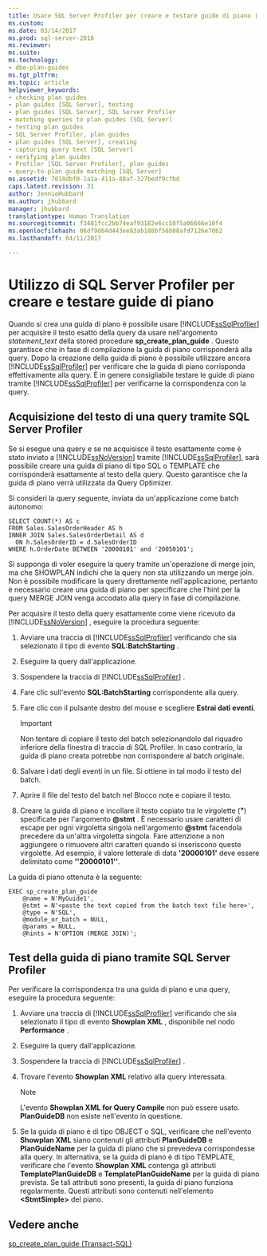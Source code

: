 ```yaml
---
title: Usare SQL Server Profiler per creare e testare guide di piano | Microsoft Docs
ms.custom: 
ms.date: 03/14/2017
ms.prod: sql-server-2016
ms.reviewer: 
ms.suite: 
ms.technology:
- dbe-plan-guides
ms.tgt_pltfrm: 
ms.topic: article
helpviewer_keywords:
- checking plan guides
- plan guides [SQL Server], testing
- plan guides [SQL Server], SQL Server Profiler
- matching queries to plan guides [SQL Server]
- testing plan guides
- SQL Server Profiler, plan guides
- plan guides [SQL Server], creating
- capturing query text [SQL Server]
- verifying plan guides
- Profiler [SQL Server Profiler], plan guides
- query-to-plan guide matching [SQL Server]
ms.assetid: 7018dbf0-1a1a-411a-88af-327bedf9cfbd
caps.latest.revision: 31
author: JennieHubbard
ms.author: jhubbard
manager: jhubbard
translationtype: Human Translation
ms.sourcegitcommit: f3481fcc2bb74eaf93182e6cc58f5a06666e10f4
ms.openlocfilehash: 06df9d04d443ee83ab188bf56b08afd7126e70b2
ms.lasthandoff: 04/11/2017

---
```

# <a name="use-sql-server-profiler-to-create-and-test-plan-guides"></a>Utilizzo di SQL Server Profiler per creare e testare guide di piano
  Quando si crea una guida di piano è possibile usare [!INCLUDE[ssSqlProfiler](../../includes/sssqlprofiler-md.md)] per acquisire il testo esatto della query da usare nell'argomento *statement_text* della stored procedure **sp_create_plan_guide** . Questo garantisce che in fase di compilazione la guida di piano corrisponderà alla query. Dopo la creazione della guida di piano è possibile utilizzare ancora [!INCLUDE[ssSqlProfiler](../../includes/sssqlprofiler-md.md)] per verificare che la guida di piano corrisponda effettivamente alla query. È in genere consigliabile testare le guide di piano tramite [!INCLUDE[ssSqlProfiler](../../includes/sssqlprofiler-md.md)] per verificarne la corrispondenza con la query.  
  
## <a name="capturing-query-text-by-using-sql-server-profiler"></a>Acquisizione del testo di una query tramite SQL Server Profiler  
 Se si esegue una query e se ne acquisisce il testo esattamente come è stato inviato a [!INCLUDE[ssNoVersion](../../includes/ssnoversion-md.md)] tramite [!INCLUDE[ssSqlProfiler](../../includes/sssqlprofiler-md.md)], sarà possibile creare una guida di piano di tipo SQL o TEMPLATE che corrisponderà esattamente al testo della query. Questo garantisce che la guida di piano verrà utilizzata da Query Optimizer.  
  
 Si consideri la query seguente, inviata da un'applicazione come batch autonomo:  
  
```  
SELECT COUNT(*) AS c  
FROM Sales.SalesOrderHeader AS h  
INNER JOIN Sales.SalesOrderDetail AS d  
  ON h.SalesOrderID = d.SalesOrderID  
WHERE h.OrderDate BETWEEN '20000101' and '20050101';  
```  
  
 Si supponga di voler eseguire la query tramite un'operazione di merge join, ma che SHOWPLAN indichi che la query non sta utilizzando un merge join. Non è possibile modificare la query direttamente nell'applicazione, pertanto è necessario creare una guida di piano per specificare che l'hint per la query MERGE JOIN venga accodato alla query in fase di compilazione.  
  
 Per acquisire il testo della query esattamente come viene ricevuto da [!INCLUDE[ssNoVersion](../../includes/ssnoversion-md.md)] , eseguire la procedura seguente:  
  
1.  Avviare una traccia di [!INCLUDE[ssSqlProfiler](../../includes/sssqlprofiler-md.md)] verificando che sia selezionato il tipo di evento **SQL:BatchStarting** .  
  
2.  Eseguire la query dall'applicazione.  
  
3.  Sospendere la traccia di [!INCLUDE[ssSqlProfiler](../../includes/sssqlprofiler-md.md)] .  
  
4.  Fare clic sull'evento **SQL:BatchStarting** corrispondente alla query.  
  
5.  Fare clic con il pulsante destro del mouse e scegliere **Estrai dati eventi**.  
  
    > [!IMPORTANT]  
    >  Non tentare di copiare il testo del batch selezionandolo dal riquadro inferiore della finestra di traccia di SQL Profiler. In caso contrario, la guida di piano creata potrebbe non corrispondere al batch originale.  
  
6.  Salvare i dati degli eventi in un file. Si ottiene in tal modo il testo del batch.  
  
7.  Aprire il file del testo del batch nel Blocco note e copiare il testo.  
  
8.  Creare la guida di piano e incollare il testo copiato tra le virgolette (**"**) specificate per l'argomento **@stmt** . È necessario usare caratteri di escape per ogni virgoletta singola nell'argomento **@stmt** facendola precedere da un'altra virgoletta singola. Fare attenzione a non aggiungere o rimuovere altri caratteri quando si inseriscono queste virgolette. Ad esempio, il valore letterale di data **'**20000101**'** deve essere delimitato come **''**20000101**''**.  
  
 La guida di piano ottenuta è la seguente:  
  
```  
EXEC sp_create_plan_guide   
    @name = N'MyGuide1',  
    @stmt = N'<paste the text copied from the batch text file here>',  
    @type = N'SQL',  
    @module_or_batch = NULL,  
    @params = NULL,  
    @hints = N'OPTION (MERGE JOIN)';  
```  
  
## <a name="testing-plan-guides-by-using-sql-server-profiler"></a>Test della guida di piano tramite SQL Server Profiler  
 Per verificare la corrispondenza tra una guida di piano e una query, eseguire la procedura seguente:  
  
1.  Avviare una traccia di [!INCLUDE[ssSqlProfiler](../../includes/sssqlprofiler-md.md)] verificando che sia selezionato il tipo di evento **Showplan XML** , disponibile nel nodo **Performance** .  
  
2.  Eseguire la query dall'applicazione.  
  
3.  Sospendere la traccia di [!INCLUDE[ssSqlProfiler](../../includes/sssqlprofiler-md.md)] .  
  
4.  Trovare l'evento **Showplan XML** relativo alla query interessata.  
  
    > [!NOTE]  
    >  L'evento **Showplan XML for Query Compile** non può essere usato. **PlanGuideDB** non esiste nell'evento in questione.  
  
5.  Se la guida di piano è di tipo OBJECT o SQL, verificare che nell'evento **Showplan XML** siano contenuti gli attributi **PlanGuideDB** e **PlanGuideName** per la guida di piano che si prevedeva corrispondesse alla query. In alternativa, se la guida di piano è di tipo TEMPLATE, verificare che l'evento **Showplan XML** contenga gli attributi **TemplatePlanGuideDB** e **TemplatePlanGuideName** per la guida di piano prevista. Se tali attributi sono presenti, la guida di piano funziona regolarmente. Questi attributi sono contenuti nell'elemento **\<StmtSimple>** del piano.  
  
## <a name="see-also"></a>Vedere anche  
 [sp_create_plan_guide &#40;Transact-SQL&#41;](../../relational-databases/system-stored-procedures/sp-create-plan-guide-transact-sql.md)  
  
  
